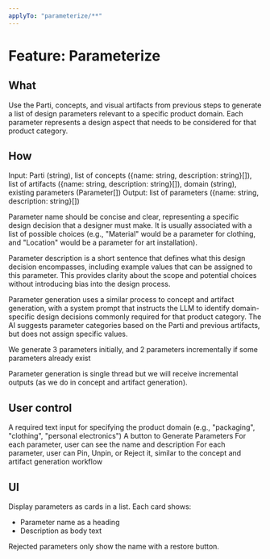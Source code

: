 ```yaml
---
applyTo: "parameterize/**"
---
```


# Feature: Parameterize

## What

Use the Parti, concepts, and visual artifacts from previous steps to generate a list of design parameters relevant to a specific product domain. Each parameter represents a design aspect that needs to be considered for that product category.

## How

Input: Parti (string), list of concepts ({name: string, description: string}[]), list of artifacts ({name: string, description: string}[]), domain (string), existing parameters (Parameter[])
Output: list of parameters ({name: string, description: string}[])

Parameter name should be concise and clear, representing a specific design decision that a designer must make. It is usually associated with a list of possible choices (e.g., "Material" would be a parameter for clothing, and "Location" would be a parameter for art installation).

Parameter description is a short sentence that defines what this design decision encompasses, including example values that can be assigned to this parameter. This provides clarity about the scope and potential choices without introducing bias into the design process.

Parameter generation uses a similar process to concept and artifact generation, with a system prompt that instructs the LLM to identify domain-specific design decisions commonly required for that product category. The AI suggests parameter categories based on the Parti and previous artifacts, but does not assign specific values.

We generate 3 parameters initially, and 2 parameters incrementally if some parameters already exist

Parameter generation is single thread but we will receive incremental outputs (as we do in concept and artifact generation).

## User control

A required text input for specifying the product domain (e.g., "packaging", "clothing", "personal electronics")
A button to Generate Parameters
For each parameter, user can see the name and description
For each parameter, user can Pin, Unpin, or Reject it, similar to the concept and artifact generation workflow

## UI

Display parameters as cards in a list. Each card shows:

- Parameter name as a heading
- Description as body text

Rejected parameters only show the name with a restore button.
